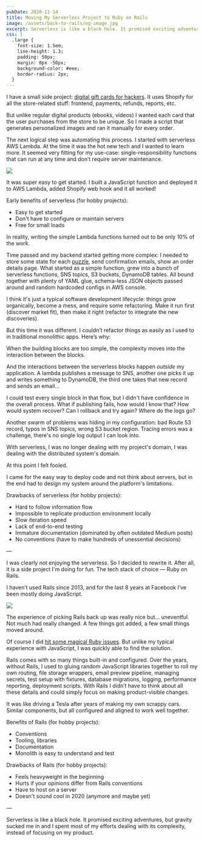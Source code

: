 ```yaml
---
pubDate: 2020-11-14
title: Moving My Serverless Project to Ruby on Rails
image: /assets/back-to-rails/og-image.jpg
excerpt: Serverless is like a black hole. It promised exciting adventures, but the gravity sucked me in and I spend most of my efforts dealing with its complexity, instead of focusing on my product.
css: |
  .large {
    font-size: 1.5em;
    line-height: 1.3;
    padding: 50px;
    margin: 0px -50px;
    background-color: #eee;
    border-radius: 2px;
  }
---
```


I have a small side project: [digital gift cards for hackers](https://hacker.gifts). It uses Shopify for all the store-related stuff: frontend, payments, refunds, reports, etc.

But unlike regular digital products (ebooks, videos) I wanted each card that the user purchases from the store to be unique. So I made a script that generates personalized images and ran it manually for every order.

The next logical step was automating this process. I started with serverless AWS Lambda. At the time it was the hot new tech and I wanted to learn more. It seemed very fitting for my use-case: single-responsibility functions that can run at any time and don’t require server maintenance.

![](/assets/back-to-rails/simple-lambda.png)

It was super easy to get started. I built a JavaScript function and deployed it to AWS Lambda, added Shopify web hook and it all worked!

Early benefits of serverless (for hobby projects):

- Easy to get started
- Don't have to configure or maintain servers
- Free for small loads

In reality, writing the simple Lambda functions turned out to be only 10% of the work.

Time passed and my backend started getting more complex: I needed to store some state for each [puzzle](https://hacker.gifts/products/space-invaders), send confirmation emails, show an order details page. What started as a simple function, grew into a bunch of serverless functions, SNS topics, S3 buckets, DynamoDB tables. All bound together with plenty of YAML glue, schema-less JSON objects passed around and random hardcoded configs in AWS console.

I think it's just a typical software development lifecycle: things grow organically, become a mess, and require some refactoring. Make it run first (discover market fit), then make it right (refactor to integrate the new discoveries).

But this time it was different. I couldn’t refactor things as easily as I used to in traditional monolithic apps. Here’s why:

<p class="large">When the building blocks are too simple, the complexity moves into the interaction between the blocks.</p>

And the interactions between the serverless blocks happen _outside_ my application. A lambda publishes a message to SNS, another one picks it up and writes something to DynamoDB, the third one takes that new record and sends an email...

I could test every single block in that flow, but I didn't have confidence in the overall process. What if publishing fails, how would I know that? How would system recover? Can I rollback and try again? Where do the logs go?

Another swarm of problems was hiding in my configuration: bad Route 53 record, typos in SNS topics, wrong S3 bucket region. Tracing errors was a challenge, there's no single log output I can look into.

<p class="large">With serverless, I was no longer dealing with my project's domain, I was dealing with the distributed system's domain.</p>

At this point I felt fooled.

I came for the easy way to deploy code and not think about servers, but in the end had to design my system around the platform's limitations.

Drawbacks of serverless (for hobby projects):

- Hard to follow information flow
- Impossible to replicate production environment locally
- Slow iteration speed
- Lack of end-to-end testing
- Immature documentation (dominated by often outdated Medium posts)
- No conventions (have to make hundreds of unessential decisions)

—

I was clearly not enjoying the serverless. So I decided to rewrite it. After all, it is a side project I'm doing for fun. The tech stack of choice — Ruby on Rails.

I haven’t used Rails since 2013, and for the last 8 years at Facebook I’ve been mostly doing JavaScript.

![](/assets/back-to-rails/logo.jpg)

The experience of picking Rails back up was really nice but... uneventful. Not much had really changed. A few things got added, a few small things moved around.

Of course I did [hit some magical Ruby issues](https://github.com/rails/rails/issues/38060). But unlike my typical experience with JavaScript, I was quickly able to find the solution.

Rails comes with so many things built-in and configured. Over the years, without Rails, I used to gluing random JavaScript libraries together to roll my own routing, file storage wrappers, email preview pipeline, managing secrets, test setup with fixtures, database migrations, logging, performance reporting, deployment scripts. With Rails I didn’t have to think about all these details and could simply focus on making product-visible changes.

It was like driving a Tesla after years of making my own scrappy cars. Similar components, but all configured and aligned to work well together.

Benefits of Rails (for hobby projects):

- Conventions
- Tooling, libraries
- Documentation
- Monolith is easy to understand and test

Drawbacks of Rails (for hobby projects):

- Feels heavyweight in the beginning
- Hurts if your opinions differ from Rails conventions
- Have to host on a server
- Doesn't sound cool in 2020 (anymore and maybe yet)

—

Serverless is like a black hole. It promised exciting adventures, but gravity sucked me in and I spent most of my efforts dealing with its complexity, instead of focusing on my product.

